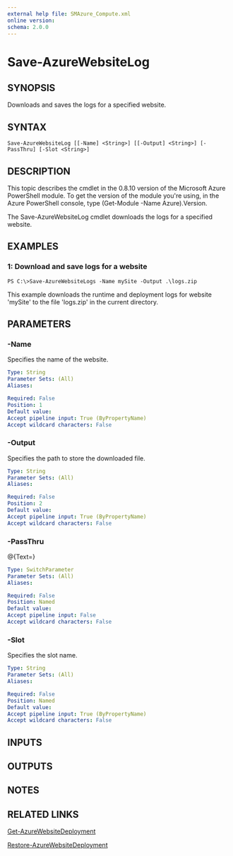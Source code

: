 ```yaml
---
external help file: SMAzure_Compute.xml
online version: 
schema: 2.0.0
---
```


# Save-AzureWebsiteLog
## SYNOPSIS
Downloads and saves the logs for a specified website.

## SYNTAX

```
Save-AzureWebsiteLog [[-Name] <String>] [[-Output] <String>] [-PassThru] [-Slot <String>]
```

## DESCRIPTION
This topic describes the cmdlet in the 0.8.10 version of the Microsoft Azure PowerShell module.
To get the version of the module you're using, in the Azure PowerShell console, type (Get-Module -Name Azure).Version.

The Save-AzureWebsiteLog cmdlet downloads the logs for a specified website.

## EXAMPLES

### 1: Download and save logs for a website
```
PS C:\>Save-AzureWebsiteLogs -Name mySite -Output .\logs.zip
```

This example downloads the runtime and deployment logs for website 'mySite' to the file 'logs.zip' in the current directory.

## PARAMETERS

### -Name
Specifies the name of the website.

```yaml
Type: String
Parameter Sets: (All)
Aliases: 

Required: False
Position: 1
Default value: 
Accept pipeline input: True (ByPropertyName)
Accept wildcard characters: False
```

### -Output
Specifies the path to store the downloaded file.

```yaml
Type: String
Parameter Sets: (All)
Aliases: 

Required: False
Position: 2
Default value: 
Accept pipeline input: True (ByPropertyName)
Accept wildcard characters: False
```

### -PassThru
@{Text=}

```yaml
Type: SwitchParameter
Parameter Sets: (All)
Aliases: 

Required: False
Position: Named
Default value: 
Accept pipeline input: False
Accept wildcard characters: False
```

### -Slot
Specifies the slot name.

```yaml
Type: String
Parameter Sets: (All)
Aliases: 

Required: False
Position: Named
Default value: 
Accept pipeline input: True (ByPropertyName)
Accept wildcard characters: False
```

## INPUTS

## OUTPUTS

## NOTES

## RELATED LINKS

[Get-AzureWebsiteDeployment](245ccf61-fa3e-41c8-98f7-0022e8f2ef3a)

[Restore-AzureWebsiteDeployment](05b24030-ff70-48d2-8bed-d17d0451d4ca)

